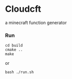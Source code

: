 # Cloudcft
a minecraft function generator
### Run
```
cd build
cmake ..
make
```
or
```
bash ./run.sh
```